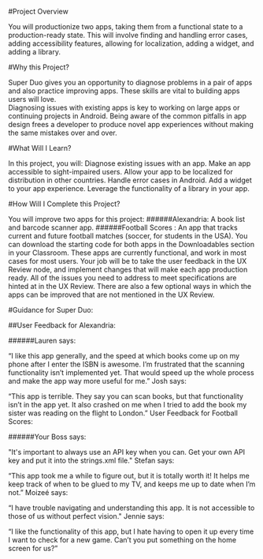 #Project Overview

You will productionize two apps, taking them from a functional state to a production-ready state. This will involve finding and handling error cases, adding accessibility features, allowing for localization, adding a widget, and adding a library.

#Why this Project?

Super Duo gives you an opportunity to diagnose problems in a pair of apps and also practice improving apps. These skills are vital to building apps users will love.  
Diagnosing issues with existing apps is key to working on large apps or continuing projects in Android.
Being aware of the common pitfalls in app design frees a developer to produce novel app experiences without making the same mistakes over and over.

#What Will I Learn?

In this project, you will:
Diagnose existing issues with an app.
Make an app accessible to sight-impaired users.
Allow your app to be localized for distribution in other countries.
Handle error cases in Android.
Add a widget to your app experience.
Leverage the functionality of a library in your app.

#How Will I Complete this Project?

You will improve two apps for this project:
######Alexandria: A book list and barcode scanner app.
######Football Scores : An app that tracks current and future football matches (soccer, for students in the USA).
You can download the starting code for both apps in the Downloadables section in your Classroom. These apps are currently functional, and work in most cases for most users.
Your job will be to take the user feedback in the UX Review node, and implement changes that will make each app production ready.
All of the issues you need to address to meet specifications are hinted at in the UX Review. There are also a few optional ways in which the apps can be improved that are not mentioned in the UX Review.

#Guidance for Super Duo:

##User Feedback for Alexandria:

######Lauren says:

“I like this app generally, and the speed at which books come up on my phone after I enter the ISBN is awesome. I’m frustrated that the scanning functionality isn’t implemented yet. That would speed up the whole process and make the app way more useful for me.”
Josh says:

“This app is terrible. They say you can scan books, but that functionality isn’t in the app yet. It also crashed on me when I tried to add the book my sister was reading on the flight to London.”
User Feedback for Football Scores:

######Your Boss says:

"It's important to always use an API key when you can. Get your own API key and put it into the strings.xml file."
Stefan says:

“This app took me a while to figure out, but it is totally worth it! It helps me keep track of when to be glued to my TV, and keeps me up to date when I’m not.”
Moizeé says:

“I have trouble navigating and understanding this app. It is not accessible to those of us without perfect vision."
Jennie says:

“I like the functionality of this app, but I hate having to open it up every time I want to check for a new game. Can’t you put something on the home screen for us?”
